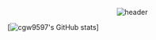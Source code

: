 <div align="center">
  
![header](https://capsule-render.vercel.app/api?type=Cylinder&text=OriginC&color=auto)
</div>

[![cgw9597's GitHub stats](https://github-readme-stats.vercel.app/api?username=cgw9597)]




<!--
**cgw9597/cgw9597** is a ✨ _special_ ✨ repository because its `README.md` (this file) appears on your GitHub profile.

Here are some ideas to get you started:

- 🔭 I’m currently working on ...
- 🌱 I’m currently learning ...
- 👯 I’m looking to collaborate on ...
- 🤔 I’m looking for help with ...
- 💬 Ask me about ...
- 📫 How to reach me: ...
- 😄 Pronouns: ...
- ⚡ Fun fact: ...
-->
